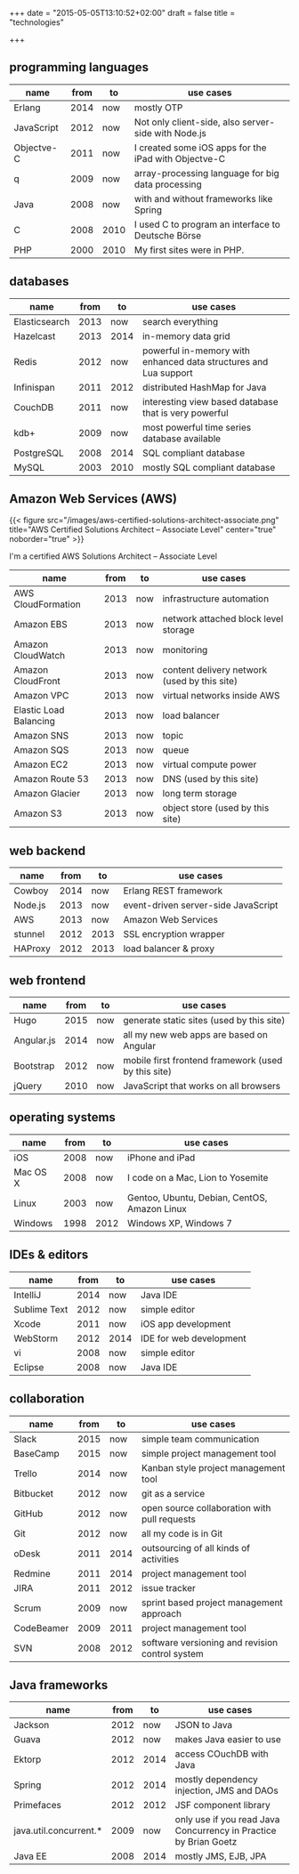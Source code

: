 +++
date = "2015-05-05T13:10:52+02:00"
draft = false
title = "technologies"

+++

## programming languages

name       | from | to   | use cases
-----------|------|------|------------------------------------------------------
Erlang     | 2014 | now  | mostly OTP
JavaScript | 2012 | now  | Not only client-side, also server-side with Node.js
Objectve-C | 2011 | now  | I created some iOS apps for the iPad with Objectve-C
q          | 2009 | now  | array-processing language for big data processing
Java       | 2008 | now  | with and without frameworks like Spring
C          | 2008 | 2010 | I used C to program an interface to Deutsche Börse
PHP        | 2000 | 2010 | My first sites were in PHP.

## databases

name                   | from | to   | use cases
-----------------------|------|------|------------------------------------------------------------------
Elasticsearch          | 2013 | now  | search everything
Hazelcast              | 2013 | 2014 | in-memory data grid
Redis                  | 2012 | now  | powerful in-memory with enhanced data structures and Lua support
Infinispan             | 2011 | 2012 | distributed HashMap for Java
CouchDB                | 2011 | now  | interesting view based database that is very powerful
kdb+                   | 2009 | now  | most powerful time series database available
PostgreSQL             | 2008 | 2014 | SQL compliant database
MySQL                  | 2003 | 2010 | mostly SQL compliant database

## Amazon Web Services (AWS)

{{< figure src="/images/aws-certified-solutions-architect-associate.png" title="AWS Certified Solutions Architect – Associate Level" center="true" noborder="true" >}}

I'm a certified AWS Solutions Architect – Associate Level

name                   | from | to   | use cases
-----------------------|------|------|------------------------------------------------------------------
AWS CloudFormation     | 2013 | now  | infrastructure automation
Amazon EBS             | 2013 | now  | network attached block level storage
Amazon CloudWatch      | 2013 | now  | monitoring
Amazon CloudFront      | 2013 | now  | content delivery network (used by this site)
Amazon VPC             | 2013 | now  | virtual networks inside AWS
Elastic Load Balancing | 2013 | now  | load balancer
Amazon SNS             | 2013 | now  | topic
Amazon SQS             | 2013 | now  | queue
Amazon EC2             | 2013 | now  | virtual compute power
Amazon Route 53        | 2013 | now  | DNS (used by this site)
Amazon Glacier         | 2013 | now  | long term storage
Amazon S3              | 2013 | now  | object store (used by this site)

## web backend

name           | from | to   | use cases
---------------|------|------|-----------------------------------------------
Cowboy         | 2014 | now  | Erlang REST framework
Node.js        | 2013 | now  | event-driven server-side JavaScript
AWS            | 2013 | now  | Amazon Web Services
stunnel        | 2012 | 2013 | SSL encryption wrapper
HAProxy        | 2012 | 2013 | load balancer & proxy

## web frontend

name           | from | to   | use cases
---------------|------|------|------------------------------------------------------
Hugo           | 2015 | now  | generate static sites (used by this site)
Angular.js     | 2014 | now  | all my new web apps are based on Angular
Bootstrap      | 2012 | now  | mobile first frontend framework (used by this site)
jQuery         | 2010 | now  | JavaScript that works on all browsers

## operating systems

name           | from | to   | use cases
---------------|------|------|-----------------------------------------------
iOS            | 2008 | now  | iPhone and iPad
Mac OS X       | 2008 | now  | I code on a Mac, Lion to Yosemite
Linux          | 2003 | now  | Gentoo, Ubuntu, Debian, CentOS, Amazon Linux
Windows        | 1998 | 2012 | Windows XP, Windows 7

## IDEs & editors

name           | from | to   | use cases
---------------|------|------|---------------------------
IntelliJ       | 2014 | now  | Java IDE
Sublime Text   | 2012 | now  | simple editor
Xcode          | 2011 | now  | iOS app development
WebStorm       | 2012 | 2014 | IDE for web development
vi             | 2008 | now  | simple editor
Eclipse        | 2008 | now  | Java IDE

## collaboration

name           | from | to   | use cases
---------------|------|------|-----------------------------------------------
Slack          | 2015 | now  | simple team communication
BaseCamp       | 2015 | now  | simple project management tool
Trello         | 2014 | now  | Kanban style project management tool
Bitbucket      | 2012 | now  | git as a service
GitHub         | 2012 | now  | open source collaboration with pull requests 
Git            | 2012 | now  | all my code is in Git
oDesk          | 2011 | 2014 | outsourcing of all kinds of activities 
Redmine        | 2011 | 2014 | project management tool
JIRA           | 2011 | 2012 | issue tracker
Scrum          | 2009 | now  | sprint based project management approach
CodeBeamer     | 2009 | 2011 | project management tool
SVN            | 2008 | 2012 | software versioning and revision control system

## Java frameworks

name                   | from | to   | use cases
-----------------------|------|------|------------------------------------------------------------------
Jackson                | 2012 | now  | JSON to Java
Guava                  | 2012 | now  | makes Java easier to use
Ektorp                 | 2012 | 2014 | access COuchDB with Java
Spring                 | 2012 | 2014 | mostly dependency injection, JMS and DAOs
Primefaces             | 2012 | 2012 | JSF component library
java.util.concurrent.* | 2009 | now  | only use if you read Java Concurrency in Practice by Brian Goetz
Java EE                | 2008 | 2014 | mostly JMS, EJB, JPA
